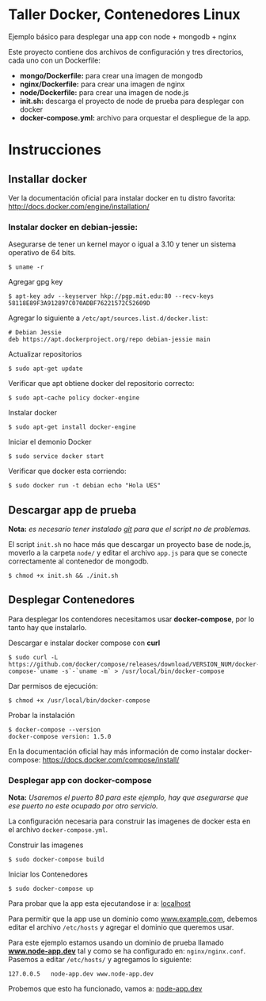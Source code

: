Taller Docker, Contenedores Linux
=================================

Ejemplo básico para desplegar una app con node + mongodb + nginx

Este proyecto contiene dos archivos de configuración y tres directorios, cada uno con un Dockerfile:

- **mongo/Dockerfile:** para crear una imagen de mongodb
- **nginx/Dockerfile:** para crear una imagen de nginx
- **node/Dockerfile:** para crear una imagen de node.js
- **init.sh:** descarga el proyecto de node de prueba para desplegar con docker
- **docker-compose.yml:** archivo para orquestar el despliegue de la app.

# Instrucciones

## Installar docker

Ver la documentación oficial para instalar docker en tu distro favorita: http://docs.docker.com/engine/installation/

### Instalar docker en debian-jessie:

Asegurarse de tener un kernel mayor o igual a 3.10 y tener un sistema operativo de 64 bits.

```
$ uname -r
```

Agregar gpg key

```
$ apt-key adv --keyserver hkp://pgp.mit.edu:80 --recv-keys 58118E89F3A912897C070ADBF76221572C52609D
```

Agregar lo siguiente a ```/etc/apt/sources.list.d/docker.list```:

```
# Debian Jessie
deb https://apt.dockerproject.org/repo debian-jessie main
```

Actualizar repositorios

```
$ sudo apt-get update
```

Verificar que apt obtiene docker del repositorio correcto:

```
$ sudo apt-cache policy docker-engine
```

Instalar docker

```
$ sudo apt-get install docker-engine
```

Iniciar el demonio Docker

```
$ sudo service docker start
```

Verificar que docker esta corriendo:

```
$ sudo docker run -t debian echo "Hola UES"
```

## Descargar app de prueba

**Nota:** *es necesario tener instalado [git](https://git-scm.com/download/linux) para que el script no de problemas.*

El script ```init.sh``` no hace más que descargar un proyecto base de node.js, moverlo a la carpeta ```node/``` y editar el archivo ```app.js``` para que se conecte correctamente al contenedor de mongodb.

```
$ chmod +x init.sh && ./init.sh
```

## Desplegar Contenedores

Para desplegar los contendores necesitamos usar **docker-compose**, por lo tanto hay que instalarlo.

Descargar e instalar docker compose con **curl**

```
$ sudo curl -L https://github.com/docker/compose/releases/download/VERSION_NUM/docker-compose-`uname -s`-`uname -m` > /usr/local/bin/docker-compose
```

Dar permisos de ejecución:

```
$ chmod +x /usr/local/bin/docker-compose
```

Probar la instalación

```
$ docker-compose --version
docker-compose version: 1.5.0
```

En la documentación oficial hay más información de como instalar docker-compose: https://docs.docker.com/compose/install/


### Desplegar app con docker-compose

**Nota:** *Usaremos el puerto 80 para este ejemplo, hay que asegurarse que ese puerto no este ocupado por otro servicio.*

La configuración necesaria para construir las imagenes de docker esta en el archivo ```docker-compose.yml```.

Construir las imagenes

```
$ sudo docker-compose build
```

Iniciar los Contenedores

```
$ sudo docker-compose up
```

Para probar que la app esta ejecutandose ir a: [localhost](http://localhost)

Para permitir que la app use un dominio como www.example.com, debemos editar el archivo ```/etc/hosts``` y agregar el dominio que queremos usar.

Para este ejemplo estamos usando un dominio de prueba llamado **www.node-app.dev** tal y como se ha configurado en: ```nginx/nginx.conf```. Pasemos a editar ```/etc/hosts/``` y agregamos lo siguiente:

```
127.0.0.5	node-app.dev www.node-app.dev
```

Probemos que esto ha funcionado, vamos a: [node-app.dev](http://node-app.dev)

